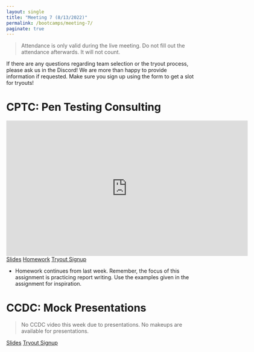 ```yaml
---
layout: single
title: "Meeting 7 (8/13/2022)"
permalink: /bootcamps/meeting-7/
paginate: true
---
```

> Attendance is only valid during the live meeting. Do not fill out the attendance afterwards. It will not count. 

If there are any questions regarding team selection or the tryout process, please ask us in the Discord! We are more than happy to provide information if requested. Make sure you sign up using the form to get a slot for tryouts!

# CPTC: Pen Testing Consulting
<iframe width="640" height="360" src="https://www.youtube-nocookie.com/embed/vdNKTvSVwfQ?controls=0" frameborder="0" title="CPTC Video" allowfullcreen></iframe>
<br>
<a href="/bootcamps/slides/cptc-meeting-7.pdf" class="btn btn--danger btn--large"><span>Slides</span></a>
<a href="/bootcamps/meeting-6/" class="btn btn--danger btn--large"><span>Homework</span></a>
<a href="https://docs.google.com/forms/d/e/1FAIpQLSdG8fpq9Et2nF5v8WoGMCyPMR8Hm7qiOmvljGd17AeOM7oDWQ/viewform" class="btn btn--danger btn--large"><span>Tryout Signup</span></a>

- Homework continues from last week. Remember, the focus of this assignment is practicing report writing. Use the examples given in the assignment for inspiration.

# CCDC: Mock Presentations
> No CCDC video this week due to presentations. No makeups are available for presentations.

<a href="/bootcamps/slides/ccdc-meeting-7.pdf" class="btn btn--info btn--large"><span>Slides</span></a>
<a href="https://docs.google.com/forms/d/e/1FAIpQLScwikbbYyZgYo61-U8IRxoqtkMbUDPgiqdJd7_qWWdGEHG41Q/viewform" class="btn btn--info btn--large"><span>Tryout Signup</span></a>
